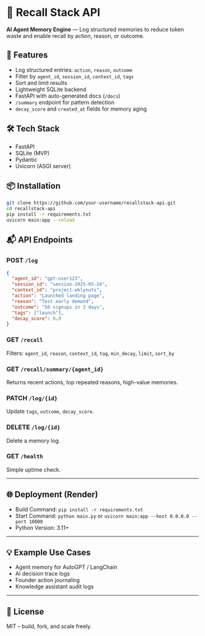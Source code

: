 # 🧠 Recall Stack API

**AI Agent Memory Engine** — Log structured memories to reduce token waste and enable recall by action, reason, or outcome.

## 🚀 Features

- Log structured entries: `action`, `reason`, `outcome`
- Filter by `agent_id`, `session_id`, `context_id`, `tags`
- Sort and limit results
- Lightweight SQLite backend
- FastAPI with auto-generated docs (`/docs`)
- `/summary` endpoint for pattern detection
- `decay_score` and `created_at` fields for memory aging

## 🛠 Tech Stack

- FastAPI
- SQLite (MVP)
- Pydantic
- Uvicorn (ASGI server)

## 📦 Installation

```bash
git clone https://github.com/your-username/recallstack-api.git
cd recallstack-api
pip install -r requirements.txt
uvicorn main:app --reload
```

## 📬 API Endpoints

### POST `/log`

```json
{
  "agent_id": "gpt-user123",
  "session_id": "session-2025-05-24",
  "context_id": "project-wklynuts",
  "action": "Launched landing page",
  "reason": "Test early demand",
  "outcome": "56 signups in 3 days",
  "tags": ["launch"],
  "decay_score": 0.9
}
```

### GET `/recall`
Filters: `agent_id`, `reason`, `context_id`, `tag`, `min_decay`, `limit`, `sort_by`

### GET `/recall/summary/{agent_id}`

Returns recent actions, top repeated reasons, high-value memories.

### PATCH `/log/{id}`  
Update `tags`, `outcome`, `decay_score`.

### DELETE `/log/{id}`  
Delete a memory log.

### GET `/health`  
Simple uptime check.

---

## 🌐 Deployment (Render)

- Build Command: `pip install -r requirements.txt`
- Start Command: `python main.py` or `uvicorn main:app --host 0.0.0.0 --port 10000`
- Python Version: 3.11+

---

## 💡 Example Use Cases

- Agent memory for AutoGPT / LangChain
- AI decision trace logs
- Founder action journaling
- Knowledge assistant audit logs

---

## 📄 License

MIT – build, fork, and scale freely.
